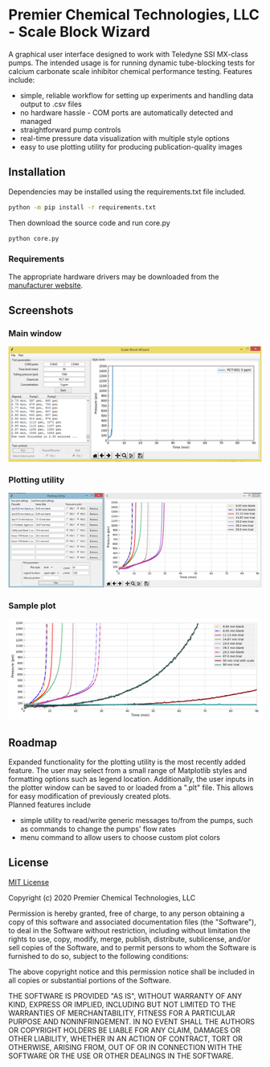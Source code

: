 # Premier Chemical Technologies, LLC  - Scale Block Wizard
A graphical user interface designed to work with Teledyne SSI MX-class pumps.
The intended usage is for running dynamic tube-blocking tests for calcium
carbonate scale inhibitor chemical performance testing.
Features include:
  * simple, reliable workflow for setting up experiments and
   handling data output to .csv files
  * no hardware hassle - COM ports are automatically detected and managed
  * straightforward pump controls
  * real-time pressure data visualization with multiple style options
  * easy to use plotting utility for producing publication-quality images

## Installation
Dependencies may be installed using the requirements.txt file included.
```bash
python -m pip install -r requirements.txt
```

Then download the source code and run core.py
```bash
python core.py
```
<!-- Alternatively, Windows x64 systems may just download and run
the latest [executable](https://github.com/teauxfu/pct-scalewiz/releases). -->

### Requirements
The appropriate hardware drivers may be downloaded from the
 [manufacturer website](https://ssihplc.com/manuals/#driver-downloads).

## Screenshots
### Main window
![](images/main_window.PNG)
### Plotting utility
![](images/plotting_utility.PNG)
### Sample plot
![](images/demo_plot.PNG)

## Roadmap
Expanded functionality for the plotting utility is the most recently added feature.
The user may select from a small range of Matplotlib styles and formatting options such as legend location.
Additionally, the user inputs in the plotter window can be saved to or loaded from a ".plt" file.
This allows for easy modification of previously created plots.  
Planned features include
  * simple utility to read/write generic messages to/from the pumps,
    such as commands to change the pumps' flow rates
  * menu command to allow users to choose custom plot colors


## License
[MIT License](https://choosealicense.com/licenses/mit/)

Copyright (c) 2020 Premier Chemical Technologies, LLC

Permission is hereby granted, free of charge, to any person obtaining a copy of this software and associated documentation files (the "Software"), to deal in the Software without restriction, including without limitation the rights to use, copy, modify, merge, publish, distribute, sublicense, and/or sell copies of the Software, and to permit persons to whom the Software is furnished to do so, subject to the following conditions:

The above copyright notice and this permission notice shall be included in all copies or substantial portions of the Software.

THE SOFTWARE IS PROVIDED "AS IS", WITHOUT WARRANTY OF ANY KIND, EXPRESS OR IMPLIED, INCLUDING BUT NOT LIMITED TO THE WARRANTIES OF MERCHANTABILITY, FITNESS FOR A PARTICULAR PURPOSE AND NONINFRINGEMENT. IN NO EVENT SHALL THE AUTHORS OR COPYRIGHT HOLDERS BE LIABLE FOR ANY CLAIM, DAMAGES OR OTHER LIABILITY, WHETHER IN AN ACTION OF CONTRACT, TORT OR OTHERWISE, ARISING FROM, OUT OF OR IN CONNECTION WITH THE SOFTWARE OR THE USE OR OTHER DEALINGS IN THE SOFTWARE.
